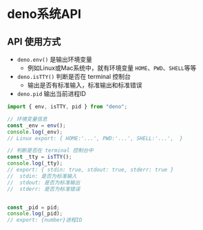 # deno系统API

## API 使用方式

- `deno.env()` 是输出环境变量
  - 例如Linux或Mac系统中，就有环境变量 `HOME`、`PWD`、`SHELL`等等
- `deno.isTTY()` 判断是否在 terminal 控制台
  - 输出是否有标准输入，标准输出和标准错误
- `deno.pid` 输出当前进程ID

```js
import { env, isTTY, pid } from "deno";

// 环境变量信息
const _env = env();
console.log(_env);
// Linux export: { HOME:'...', PWD:'...', SHELL:'...',  }

// 判断是否在 terminal 控制台中
const _tty = isTTY();
console.log(_tty);
// export: { stdin: true, stdout: true, stderr: true }
//  stdin: 是否为标准输入
//  stdout: 是否为标准输出
//  stderr: 是否为标准错误


const _pid = pid;
console.log(_pid);
// export: {number}进程ID

```
